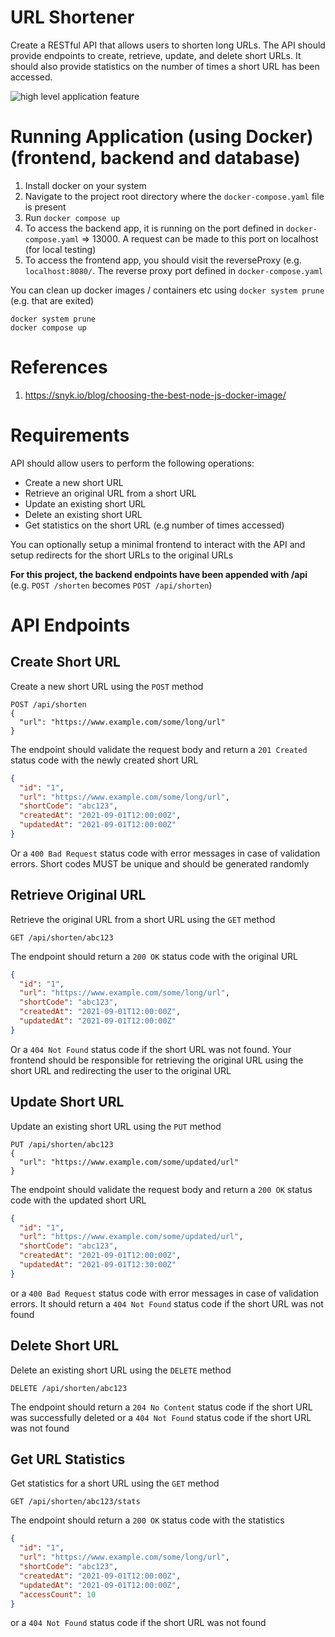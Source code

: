 # URL Shortener

Create a RESTful API that allows users to shorten long URLs. The API should provide endpoints to create, retrieve, update, and delete short URLs. It should also provide statistics on the number of times a short URL has been accessed.

![high level application feature](https://assets.roadmap.sh/guest/url-shortener-architecture-u72mu.png)

# Running Application (using Docker) (frontend, backend and database)

1. Install docker on your system
2. Navigate to the project root directory where the `docker-compose.yaml` file is present
3. Run `docker compose up`
4. To access the backend app, it is running on the port defined in `docker-compose.yaml` => 13000. A request can be made to this port on localhost (for local testing)
5. To access the frontend app, you should visit the reverseProxy (e.g. `localhost:8080/`. The reverse proxy port defined in `docker-compose.yaml`

You can clean up docker images / containers etc using `docker system prune` (e.g. that are exited)

```shell
docker system prune
docker compose up
```

# References

1. https://snyk.io/blog/choosing-the-best-node-js-docker-image/

# Requirements

API should allow users to perform the following operations:

- Create a new short URL
- Retrieve an original URL from a short URL
- Update an existing short URL
- Delete an existing short URL
- Get statistics on the short URL (e.g number of times accessed)

You can optionally setup a minimal frontend to interact with the API and setup redirects for the short URLs to the original URLs

**For this project, the backend endpoints have been appended with /api** (e.g. `POST /shorten` becomes `POST /api/shorten`)

# API Endpoints

## Create Short URL

Create a new short URL using the `POST` method

```
POST /api/shorten
{
  "url": "https://www.example.com/some/long/url"
}
```

The endpoint should validate the request body and return a `201 Created` status code with the newly created short URL

```json
{
  "id": "1",
  "url": "https://www.example.com/some/long/url",
  "shortCode": "abc123",
  "createdAt": "2021-09-01T12:00:00Z",
  "updatedAt": "2021-09-01T12:00:00Z"
}
```

Or a `400 Bad Request` status code with error messages in case of validation errors. Short codes MUST be unique and should be generated randomly

## Retrieve Original URL

Retrieve the original URL from a short URL using the `GET` method

```
GET /api/shorten/abc123
```

The endpoint should return a `200 OK` status code with the original URL

```json
{
  "id": "1",
  "url": "https://www.example.com/some/long/url",
  "shortCode": "abc123",
  "createdAt": "2021-09-01T12:00:00Z",
  "updatedAt": "2021-09-01T12:00:00Z"
}
```

Or a `404 Not Found` status code if the short URL was not found. Your frontend should be responsible for retrieving the original URL using the short URL and redirecting the user to the original URL

## Update Short URL

Update an existing short URL using the `PUT` method

```
PUT /api/shorten/abc123
{
  "url": "https://www.example.com/some/updated/url"
}
```

The endpoint should validate the request body and return a `200 OK` status code with the updated short URL

```json
{
  "id": "1",
  "url": "https://www.example.com/some/updated/url",
  "shortCode": "abc123",
  "createdAt": "2021-09-01T12:00:00Z",
  "updatedAt": "2021-09-01T12:30:00Z"
}
```

or a `400 Bad Request` status code with error messages in case of validation errors. It should return a `404 Not Found` status code if the short URL was not found

## Delete Short URL

Delete an existing short URL using the `DELETE` method

```
DELETE /api/shorten/abc123
```

The endpoint should return a `204 No Content` status code if the short URL was successfully deleted or a `404 Not Found` status code if the short URL was not found

## Get URL Statistics

Get statistics for a short URL using the `GET` method

```
GET /api/shorten/abc123/stats
```

The endpoint should return a `200 OK` status code with the statistics

```json
{
  "id": "1",
  "url": "https://www.example.com/some/long/url",
  "shortCode": "abc123",
  "createdAt": "2021-09-01T12:00:00Z",
  "updatedAt": "2021-09-01T12:00:00Z",
  "accessCount": 10
}
```

or a `404 Not Found` status code if the short URL was not found

